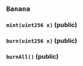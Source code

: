 ## `Banana`






### `mint(uint256 x)` (public)





### `burn(uint256 x)` (public)





### `burnAll()` (public)






